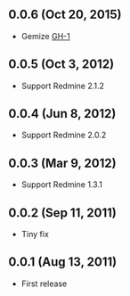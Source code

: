 0.0.6 (Oct 20, 2015)
--------------------------------------------------------------------------------

- Gemize [GH-1](https://github.com/Tomohiro/redmine_text_format_selector/pull/1)


0.0.5 (Oct 3, 2012)
--------------------------------------------------------------------------------

- Support Redmine 2.1.2


0.0.4 (Jun 8, 2012)
--------------------------------------------------------------------------------

- Support Redmine 2.0.2


0.0.3 (Mar 9, 2012)
--------------------------------------------------------------------------------

- Support Redmine 1.3.1


0.0.2 (Sep 11, 2011)
--------------------------------------------------------------------------------

- Tiny fix


0.0.1 (Aug 13, 2011)
--------------------------------------------------------------------------------

- First release
